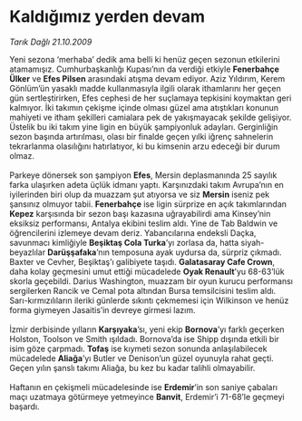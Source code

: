 # Kaldığımız yerden devam

*Tarık Dağlı 21.10.2009*

<div class="taraf_structure_2col_1zq">
<div class="margen_n">



 <p>Yeni sezona ‘merhaba’ dedik ama belli ki henüz geçen sezonun etkilerini atamamışız. Cumhurbaşkanlığı Kupası’nın da verdiği etkiyle <b>Fenerbahçe Ülker</b> ve <b>Efes Pilsen</b> arasındaki atışma devam ediyor. Aziz Yıldırım, Kerem Gönlüm’ün yasaklı madde kullanmasıyla ilgili olarak ithamlarını her geçen gün sertleştirirken, Efes cephesi de her suçlamaya tepkisini koymaktan geri kalmıyor. İki takımın çekişme içinde olması güzel ama atıştıkları konunun mahiyeti ve itham şekilleri camialara pek de yakışmayacak şekilde gelişiyor. Üstelik bu iki takım yine ligin en büyük şampiyonluk adayları. Gerginliğin sezon başında artırılması, olası bir finalde geçen yılki iğrenç sahnelerin tekrarlanma olasılığını hatırlatıyor, ki bu kimsenin arzu edeceği bir durum olmaz. <br/><br/>Parkeye dönersek son şampiyon <b>Efes</b>, Mersin deplasmanında 25 sayılık farka ulaşırken adeta üçlük idmanı yaptı. Karşınızdaki takım Avrupa’nın en iyilerinden biri olup da muazzam şut atıyorsa ve siz <b>Mersin</b> iseniz pek şansınız olmuyor tabii. <b>Fenerbahçe</b> ise ligin sürprize en açık takımlarından <b>Kepez</b> karşısında bir sezon başı kazasına uğrayabilirdi ama Kinsey’nin eksiksiz performansı, Antalya ekibini teslim aldı. Yine de Tab Baldwin ve öğrencilerini izlemeye devam deriz. Yabancılarına endeksli Daçka, savunmacı kimliğiyle <b>Beşiktaş Cola Turka</b>’yı zorlasa da, hatta siyah-beyazlılar <b>Darüşşafaka</b>’nın temposuna ayak uydursa da, sürpriz çıkmadı. Baxter ve Cevher, Beşiktaş’ı galibiyete taşıdı. <b>Galatasaray Cafe Crown</b>, daha kolay geçmesini umut ettiği mücadelede <b>Oyak Renault</b>’yu 68-63’lük skorla geçebildi. Darius Washington, muazzam bir oyun kurucu performansı sergilerken Rancik ve Cemal pota altından Bursa temsilcisini teslim aldı. Sarı-kırmızılıların ileriki günlerde sıkıntı çekmemesi için Wilkinson ve henüz forma giymeyen Jasaitis’in devreye girmesi lazım. <br/><br/>İzmir derbisinde yılların <b>Karşıyaka</b>’sı, yeni ekip <b>Bornova</b>’yı farklı geçerken Holston, Toolson ve Smith ışıldadı. Bornova’da ise Shipp dışında etkili bir isim göze çarpmadı. <b>Tofaş</b> ise kıymeti sezon sonunda anlaşılabilecek mücadelede <b>Aliağa</b>’yı Butler ve Denison’un güzel oyunuyla rahat geçti. Geçen yılın şanslı takımı Aliağa, bu kez bu kadar talihli olmayabilir. <br/><br/>Haftanın en çekişmeli mücadelesinde ise <b>Erdemir</b>’in son saniye çabaları maçı uzatmaya götürmeye yetmeyince <b>Banvit</b>, Erdemir’i 71-68’le geçmeyi başardı.</p>
<br/>
<br/>
<br/>



<br/>


<div id="taraf_not">
</div>

</div>


</div>
